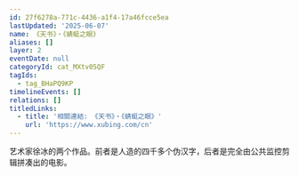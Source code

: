 ```yaml
---
id: 27f6278a-771c-4436-a1f4-17a46fcce5ea
lastUpdated: '2025-06-07'
name: 《天书》・《蜻蜓之眼》
aliases: []
layer: 2
eventDate: null
categoryId: cat_MXtv05QF
tagIds:
  - tag_BHaPQ9KP
timelineEvents: []
relations: []
titledLinks:
  - title: '相關連結: 《天书》・《蜻蜓之眼》'
    url: 'https://www.xubing.com/cn'
---
```

艺术家徐冰的两个作品。前者是人造的四千多个伪汉字，后者是完全由公共监控剪辑拼凑出的电影。
